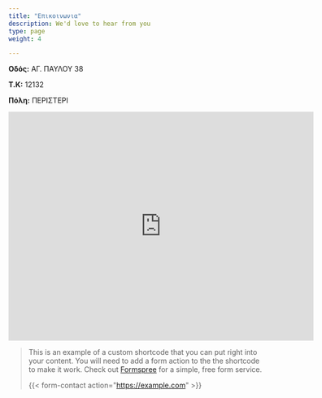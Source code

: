 ```yaml
---
title: "Επικοινωνια"
description: We'd love to hear from you
type: page
weight: 4

---
```

**Οδός:** ΑΓ. ΠΑΥΛΟΥ 38

**Τ.Κ:** 12132

**Πόλη:** ΠΕΡΙΣΤΕΡΙ

<iframe src="https://www.google.com/maps/embed?pb=!1m18!1m12!1m3!1d3143.8416216151636!2d23.70135311523528!3d38.004154506702186!2m3!1f0!2f0!3f0!3m2!1i1024!2i768!4f13.1!3m3!1m2!1s0x14a1a331fe35a1d9%3A0xaf176797183d62ee!2sAgiou+Pavlou+38%2C+Peristeri+121+32!5e0!3m2!1sen!2sgr!4v1522417691734" width="600" height="450" frameborder="0" style="border:0" allowfullscreen></iframe>

> This is an example of a custom shortcode that you can put right into your content. You will need to add a form action to the the shortcode to make it work. Check out [Formspree](https://formspree.io/) for a simple, free form service.
>
> {{< form-contact action="https://example.com"  >}}